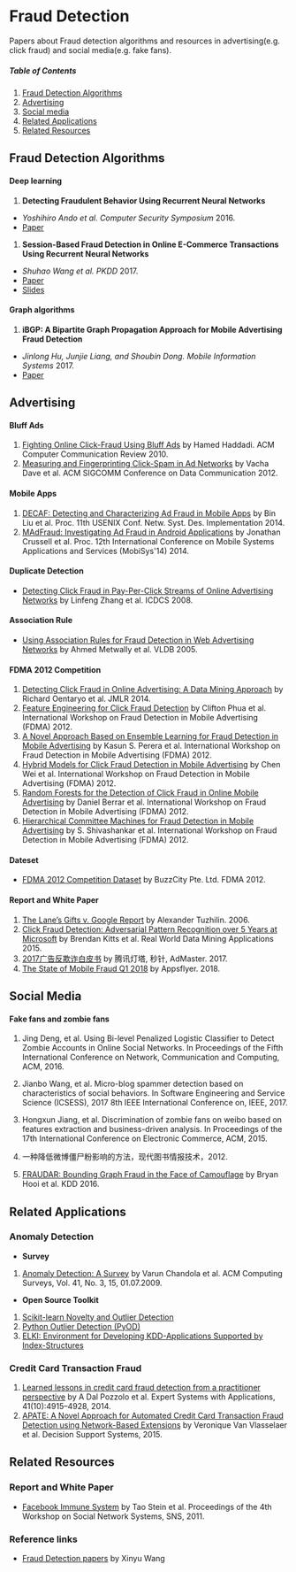 
# Fraud Detection
Papers about Fraud detection algorithms and resources in advertising(e.g. click fraud) and social media(e.g. fake fans).

##### Table of Contents  

1. [Fraud Detection Algorithms](#fraud-detection-algorithms)  
2. [Advertising](#advertising)
3. [Social media](#social-media)  
4. [Related Applications](#related-applications) 
5. [Related Resources](#related-resources)

## Fraud Detection Algorithms
#### Deep learning
1. **Detecting Fraudulent Behavior Using Recurrent Neural Networks** 
- *Yoshihiro Ando et al. Computer Security Symposium* 2016. 
- [Paper](http://lab.iisec.ac.jp/~tanaka_lab/images/pdf/kennkyukai/kennkyukai-2016-10.pdf)

1. **Session-Based Fraud Detection in Online E-Commerce Transactions Using Recurrent Neural Networks** 
- *Shuhao Wang et al. PKDD* 2017. 
- [Paper](http://iiis.tsinghua.edu.cn/~weixu/files/SWang_ECMLPKDD_2017.pdf) 
- [Slides](http://iiis.tsinghua.edu.cn/~weixu/files/SWang_ECMLPKDD_2017_Slides.pdf)

#### Graph algorithms 
1. **iBGP: A Bipartite Graph Propagation Approach for Mobile Advertising Fraud Detection** 
- *Jinlong Hu, Junjie Liang, and Shoubin Dong. Mobile Information Systems* 2017. 
- [Paper](https://www.hindawi.com/journals/misy/2017/6412521/) 


## Advertising

#### Bluff Ads
1. [Fighting Online Click-Fraud Using Bluff Ads](https://arxiv.org/pdf/1002.2353.pdf) by Hamed Haddadi. ACM Computer Communication Review 2010.
1. [Measuring and Fingerprinting Click-Spam in Ad Networks](http://www.cs.utexas.edu/users/yzhang/papers/clickspam-sigc12.pdf) by Vacha Dave et al. ACM SIGCOMM Conference on Data Communication 2012.

#### Mobile Apps
1. [DECAF: Detecting and Characterizing Ad Fraud in Mobile Apps](/papers/10.1.1.704.3668.pdf) by Bin Liu et al. Proc. 11th USENIX Conf. Netw. Syst. Des. Implementation 2014.
1. [MAdFraud: Investigating Ad Fraud in Android Applications](https://pdfs.semanticscholar.org/f4b7/7a7f3c868b48a44c3480843aff22dc67df70.pdf) by Jonathan Crussell et al. Proc. 12th International Conference on Mobile Systems Applications and Services (MobiSys'14) 2014.

#### Duplicate Detection
* [Detecting Click Fraud in Pay-Per-Click Streams of Online Advertising Networks](https://www.researchgate.net/profile/Linfeng_Zhang4/publication/4365107_Detecting_Click_Fraud_in_Pay-Per-Click_Streams_of_Online_Advertising_Networks/links/56f12ac908ae9a58a829435f.pdf) by Linfeng Zhang et al. ICDCS 2008.

#### Association Rule
* [Using Association Rules for Fraud Detection in Web Advertising Networks](https://p2p.cs.ucsb.edu/research/tech_reports/reports/2005-13.pdf) by Ahmed Metwally et al. VLDB 2005.

#### FDMA 2012 Competition
1. [Detecting Click Fraud in Online Advertising: A Data Mining Approach](http://www.jmlr.org/papers/volume15/oentaryo14a/oentaryo14a.pdf) by Richard Oentaryo et al. JMLR 2014.
1. [Feature Engineering for Click Fraud Detection](http://research.larc.smu.edu.sg/fdma2012/doc/FirstWinner-Starrystarrynight-Paper.pdf) by Clifton Phua et al. International Workshop on Fraud Detection in Mobile Advertising (FDMA) 2012.
1. [A Novel Approach Based on Ensemble Learning for Fraud Detection in Mobile Advertising](http://research.larc.smu.edu.sg/fdma2012/doc/SecondWinner-TeamMasdar-Paper.pdf) by Kasun S. Perera et al. International Workshop on Fraud Detection in Mobile Advertising (FDMA) 2012.
1. [Hybrid Models for Click Fraud Detection in Mobile Advertising](http://research.larc.smu.edu.sg/fdma2012/doc/ThirdWinner-DB2-Paper.pdf) by Chen Wei et al. International Workshop on Fraud Detection in Mobile Advertising (FDMA) 2012.
1. [Random Forests for the Detection of Click Fraud in Online Mobile Advertising](http://research.larc.smu.edu.sg/fdma2012/doc/FirstRunnerUp-Tea-Paper.pdf) by Daniel Berrar et al. International Workshop on Fraud Detection in Mobile Advertising (FDMA) 2012.
1. [Hierarchical Committee Machines for Fraud Detection in Mobile Advertising](http://research.larc.smu.edu.sg/fdma2012/doc/SecondRunnerUp-Kites-Paper.pdf) by S. Shivashankar et al. International Workshop on Fraud Detection in Mobile Advertising (FDMA) 2012.

#### Dateset
* [FDMA 2012 Competition Dataset](https://docs.google.com/file/d/0B77LA4oEl-AQTGRHSVNMczJhVTg) by BuzzCity Pte. Ltd. FDMA 2012.

#### Report and White Paper
1. [The Lane’s Gifts v. Google Report](/papers/Alexandr_Tuzhilin_Report.pdf) by Alexander Tuzhilin. 2006. 
1. [Click Fraud Detection: Adversarial Pattern Recognition over 5 Years at Microsoft](http://www.appliedaisystems.com/papers/ClickQualitySystems54_LNCSFormat_clean.pdf) by Brendan Kitts et al. Real World Data Mining Applications 2015.
1. [2017广告反欺诈白皮书](https://3gimg.qq.com/mig_op/beacon/download/baipishu.pdf) by 腾讯灯塔, 秒针, AdMaster. 2017.
1. [The State of Mobile Fraud Q1 2018](https://hub.appsflyer.com/hubfs/State%20of%20Mobile%20Fraud%20Q1%202018%20AppsFlyer.pdf) by Appsflyer. 2018.

## Social Media
#### Fake fans and zombie fans
1. Jing Deng, et al. Using Bi-level Penalized Logistic Classifier to Detect Zombie Accounts in Online Social Networks. In Proceedings of the Fifth International Conference on Network, Communication and Computing, ACM, 2016.

1. Jianbo Wang, et al. Micro-blog spammer detection based on characteristics of social behaviors. In Software Engineering and Service Science (ICSESS), 2017 8th IEEE International Conference on, IEEE, 2017.

1. Hongxun Jiang, et al. Discrimination of zombie fans on weibo based on features extraction and business-driven analysis. In Proceedings of the 17th International Conference on Electronic Commerce, ACM, 2015.

1. 一种降低微博僵尸粉影响的方法，现代图书情报技术，2012.

1. [FRAUDAR: Bounding Graph Fraud in the Face of Camouflage](https://www.andrew.cmu.edu/user/bhooi/projects/fraudar/index.html) by Bryan Hooi et al. KDD 2016.


## Related Applications

### Anomaly Detection

- **Survey**
1. [Anomaly Detection: A Survey](https://www.cs.umn.edu/sites/cs.umn.edu/files/tech_reports/07-017.pdf) by Varun Chandola et al. ACM Computing Surveys, Vol. 41, No. 3, 15, 01.07.2009.

- **Open Source Toolkit**
1. [Scikit-learn Novelty and Outlier Detection](http://scikit-learn.org/stable/modules/outlier_detection.html)
1. [Python Outlier Detection (PyOD)](http://pyod.readthedocs.io)
1. [ELKI: Environment for Developing KDD-Applications Supported by Index-Structures](https://elki-project.github.io)

### Credit Card Transaction Fraud
1. [Learned lessons in credit card fraud detection from a practitioner perspective](http://www.ulb.ac.be/di/map/adalpozz/pdf/FraudDetectionPaper_8.pdf) by A Dal Pozzolo et al. Expert Systems with Applications, 41(10):4915–4928, 2014.
1. [APATE: A Novel Approach for Automated Credit Card Transaction Fraud Detection using Network-Based Extensions](https://lirias.kuleuven.be/bitstream/123456789/496406/1/APATE.pdf) by Veronique Van Vlasselaer et al. Decision Support Systems, 2015.


## Related Resources

### Report and White Paper
<!-- * [2017电子商务生态安全白皮书](http://hchdownload.oss-cn-hangzhou.aliyuncs.com/%E4%BC%9A%E8%AE%AE%E6%96%87%E6%A1%A3/2017%E7%94%B5%E5%AD%90%E5%95%86%E5%8A%A1%E7%94%9F%E6%80%81%E5%AE%89%E5%85%A8%E7%99%BD%E7%9A%AE%E4%B9%A6.pdf) by 电子商务生态安全联盟. 2017.-->

* [Facebook Immune System](https://css.csail.mit.edu/6.858/2012/readings/facebook-immune.pdf) by Tao Stein et al. Proceedings of the 4th Workshop on Social Network Systems, SNS, 2011.

<!-- ### 经验汇总
 * [收集汇总不同行业不同公司，网络上公开的风控或安全的架构、方案、算法](https://github.com/csearch/risky-company-project)
 * [收录风控领域相关算法Paper](https://github.com/csearch/risky-algorithm-research)-->

### Reference links
* [Fraud Detection papers](https://github.com/IPL/fraud-detection-papers) by Xinyu Wang


